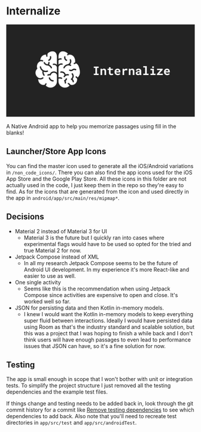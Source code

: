 # Internalize

![App banner](./non_code_icons/otherinternalize-canva-banner.jpg)

A Native Android app to help you memorize passages using fill in the blanks!

## Launcher/Store App Icons

You can find the master icon used to generate all the iOS/Android variations in `/non_code_icons/`. There you can also find the app icons used for the iOS App Store and the Google Play Store. All these icons in this folder are not actually used in the code, I just keep them in the repo so they're easy to find. As for the icons that are generated from the icon and used directly in the app in `android/app/src/main/res/mipmap*`.

## Decisions

- Material 2 instead of Material 3 for UI
  - Material 3 is the future but I quickly ran into cases where experimental flags would have to be used so opted for the tried and true Material 2 for now.
- Jetpack Compose instead of XML
  - In all my research Jetpack Compose seems to be the future of Android UI development. In my experience it's more React-like and easier to use as well.
- One single activity
  - Seems like this is the recommendation when using Jetpack Compose since activities are expensive to open and close. It's worked well so far.
- JSON for persisting data and then Kotlin in-memory models.
  - I knew I would want the Kotlin in-memory models to keep everything super fluid between interactions. Ideally I would have persisted data using Room as that's the industry standard and scalable solution, but this was a project that I was hoping to finish a while back and I don't think users will have enough passages to even lead to performance issues that JSON can have, so it's a fine solution for now.

## Testing

The app is small enough in scope that I won't bother with unit or integration tests. To simplify the project structure I just removed all the testing dependencies and the example test files.

If things change and testing needs to be added back in, look through the git commit history for a commit like [Remove testing dependencies](https://github.com/brighamandersen/internalize/commit/b1a0b05822d035814a49d7c0a66cc9940678c870) to see which dependencies to add back. Also note that you'll need to recreate test directories in `app/src/test` and `app/src/androidTest`.
